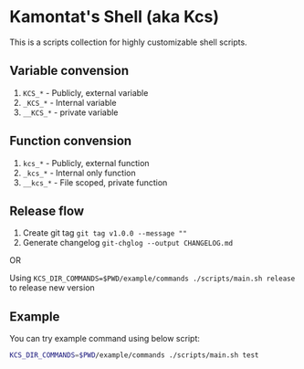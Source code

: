 # Kamontat's Shell (aka Kcs)

This is a scripts collection for highly customizable shell scripts.

## Variable convension

1. `KCS_*` - Publicly, external variable
2. `_KCS_*` - Internal variable
3. `__KCS_*` - private variable

## Function convension

1. `kcs_*` - Publicly, external function
2. `_kcs_*` - Internal only function
3. `__kcs_*` - File scoped, private function

## Release flow

1. Create git tag `git tag v1.0.0 --message ""`
2. Generate changelog `git-chglog --output CHANGELOG.md`

OR

Using `KCS_DIR_COMMANDS=$PWD/example/commands ./scripts/main.sh release` to release new version

## Example

You can try example command using below script:

```bash
KCS_DIR_COMMANDS=$PWD/example/commands ./scripts/main.sh test
```
